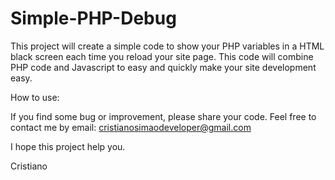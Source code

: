 # Simple-PHP-Debug
This project will create a simple code to show your PHP variables in a HTML black screen each time you reload your site page.
This code will combine PHP code and Javascript to easy and quickly make your site development easy.

How to use:

If you find some bug or improvement, please share your code.
Feel free to contact me by email: cristianosimaodeveloper@gmail.com

I hope this project help you.

Cristiano
